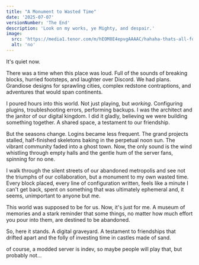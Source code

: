 ```yaml
---
title: "A Monument to Wasted Time"
date: '2025-07-07'
versionNumber: 'The End'
description: 'Look on my works, ye Mighty, and despair.'
image:
  src: 'https://media1.tenor.com/m/hEOM8E4epvgAAAAC/hahaha-thats-all-folks.gif'
  alt: 'no'
---
```


It's quiet now.

There was a time when this place was loud. Full of the sounds of breaking blocks, hurried footsteps, and laughter over Discord. We had plans. Grandiose designs for sprawling cities, complex redstone contraptions, and adventures that would span continents.

I poured hours into this world. Not just playing, but *working*. Configuring plugins, troubleshooting errors, performing backups. I was the architect and the janitor of our digital kingdom. I did it gladly, believing we were building something together. A shared space, a testament to our friendship.

But the seasons change. Logins became less frequent. The grand projects stalled, half-finished skeletons baking in the perpetual noon sun. The vibrant community faded into a ghost town. Now, the only sound is the wind whistling through empty halls and the gentle hum of the server fans, spinning for no one.

I walk through the silent streets of our abandoned metropolis and see not the triumphs of our collaboration, but a monument to my own wasted time. Every block placed, every line of configuration written, feels like a minute I can't get back, spent on something that was ultimately ephemeral and, it seems, unimportant to anyone but me.

This world was supposed to be for us. Now, it's just for me. A museum of memories and a stark reminder that some things, no matter how much effort you pour into them, are destined to be abandoned.

So, here it stands. A digital graveyard. A testament to friendships that drifted apart and the folly of investing time in castles made of sand.

of course, a modded server is indev, so maybe people will play that, but probably not...

